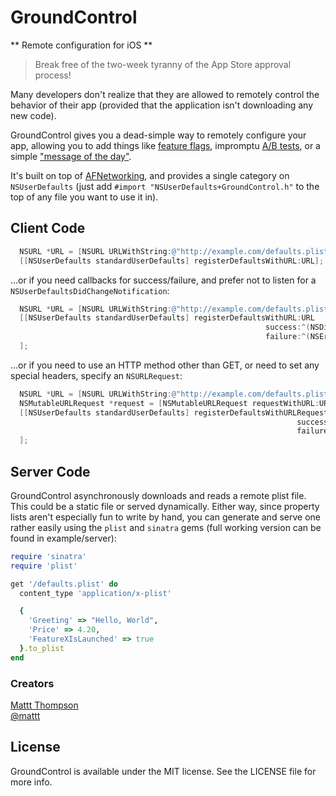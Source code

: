 # GroundControl
** Remote configuration for iOS **

> Break free of the two-week tyranny of the App Store approval process!

Many developers don't realize that they are allowed to remotely control the behavior of their app (provided that the application isn't downloading any new code).

GroundControl gives you a dead-simple way to remotely configure your app, allowing you to add things like [feature flags](http://code.flickr.com/blog/2009/12/02/flipping-out/), impromptu [A/B tests](http://en.wikipedia.org/wiki/A/B_testing), or a simple ["message of the day"](http://en.wikipedia.org/wiki/Motd_(Unix)).

It's built on top of [AFNetworking](https://github.com/afnetworking/afnetworking), and provides a single category on `NSUserDefaults` (just add `#import "NSUserDefaults+GroundControl.h"` to the top of any file you want to use it in).

## Client Code

```objective-c
  NSURL *URL = [NSURL URLWithString:@"http://example.com/defaults.plist"];
  [[NSUserDefaults standardUserDefaults] registerDefaultsWithURL:URL];
```

...or if you need callbacks for success/failure, and prefer not to listen for a `NSUserDefaultsDidChangeNotification`:

```objective-c
  NSURL *URL = [NSURL URLWithString:@"http://example.com/defaults.plist"];
  [[NSUserDefaults standardUserDefaults] registerDefaultsWithURL:URL
                                                         success:^(NSDictionary *defaults) { ... }
                                                         failure:^(NSError *error) { ... }
  ];
```

...or if you need to use an HTTP method other than GET, or need to set any special headers, specify an `NSURLRequest`:

```objective-c
  NSURL *URL = [NSURL URLWithString:@"http://example.com/defaults.plist"];
  NSMutableURLRequest *request = [NSMutableURLRequest requestWithURL:URL];
  [[NSUserDefaults standardUserDefaults] registerDefaultsWithURLRequest:URL
                                                                success:^(NSURLRequest *request, NSHTTPURLResponse *response, NSDictionary *defaults) { ... }
                                                                failure:^(NSURLRequest *request, NSHTTPURLResponse *response, NSError *error) { ... }
  ];
```

## Server Code

GroundControl asynchronously downloads and reads a remote plist file. This could be a static file or served dynamically. Either way, since property lists aren't especially fun to write by hand, you can generate and serve one rather easily using the `plist` and `sinatra` gems (full working version can be found in example/server):

```ruby
require 'sinatra'
require 'plist'

get '/defaults.plist' do
  content_type 'application/x-plist'

  {
    'Greeting' => "Hello, World",
    'Price' => 4.20,
    'FeatureXIsLaunched' => true
  }.to_plist
end
```

### Creators

[Mattt Thompson](http://github.com/mattt)  
[@mattt](https://twitter.com/mattt)

## License

GroundControl is available under the MIT license. See the LICENSE file for more info.

